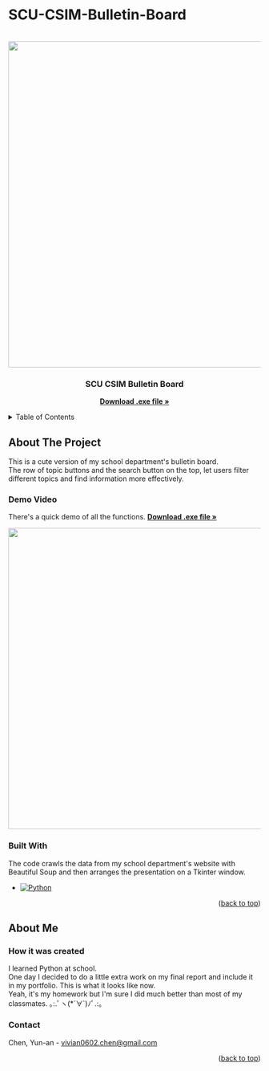 <a name="readme-top"></a>
# SCU-CSIM-Bulletin-Board
<br />
<div align="center">
  <img src="https://user-images.githubusercontent.com/52370596/202652919-32d63062-fe2f-4cf3-aaa8-ec72b935c8c1.png" width="650" height=auto >
   

  <h3 align="center">SCU CSIM Bulletin Board</h3>

  <p align="center">
      <a href="https://drive.google.com/file/d/1WfjKjh-eiNKcxUFb0bVxpkr3h9CaX5IX/view?usp=sharing"><strong>Download .exe file »</strong></a>
  </p>
</div>


<details>
    <summary>Table of Contents</summary>
    <ol>
        <li>
            <a href="#about-the-project">About The Project</a>
            <ul>
                <li><a href="#demo-video">Demo Video</a></li>
            </ul>
            <ul>
                <li><a href="#built-with">Built With</a></li>
            </ul>
        </li>
        <li>
            <a href="#about-me">About Me</a>
            <ul>
                <li><a href="#how-it-was-created">How it was Created</a></li>
                <li><a href="#contact">Contact</a></li>
            </ul>
        </li>
    </ol>
</details>

<!-- ABOUT THE PROJECT -->
## About The Project
This is a cute version of my school department's bulletin board. <br>
The row of topic buttons and the search button on the top, let users filter different topics and find information more
effectively.

### Demo Video
There's a quick demo of all the functions.
<a href="https://drive.google.com/file/d/1WfjKjh-eiNKcxUFb0bVxpkr3h9CaX5IX/view?usp=sharing">
    <strong>Download .exe file »
    </strong></a> <br>

<div align="center">
    <a href="https://www.youtube.com/watch?v=SKG0H99e-pk"><img
            src="https://user-images.githubusercontent.com/52370596/202684703-3e5b0fdb-13f3-4263-99a0-6c461be9b858.png"
            width="600" height=auto></a>
</div>



### Built With
The code crawls the data from my school department's website with Beautiful Soup and then arranges the presentation on a Tkinter window.
* [![Python][python_badge]][python_url]

<p align="right">(<a href="#readme-top">back to top</a>)</p>
<!-- ABOUT THE PROJECT -->

<!-- ABOUT ME -->
## About Me
### How it was created
I learned Python at school. <br>
One day I decided to do a little extra work on my final report and include it in my portfolio. This is what it looks like now.<br>
Yeah, it's my homework but I'm sure I did much better than most of my classmates. ｡:.ﾟヽ(*´∀`)ﾉﾟ.:｡

### Contact
Chen, Yun-an - vivian0602.chen@gmail.com

<p align="right">(<a href="#readme-top">back to top</a>)</p>
<!-- ABOUT ME -->


<!-- MARKDOWN LINKS & IMAGES -->
[python_badge]: https://img.shields.io/badge/-Python-3776AB?logo=Python&logoColor=ffe680&style=for-the-badge
[python_url]: https://www.python.org/

